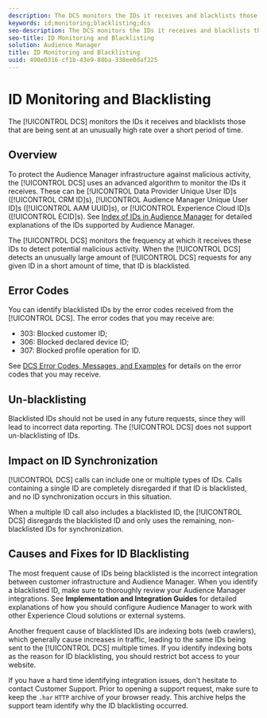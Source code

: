 ```yaml
---
description: The DCS monitors the IDs it receives and blacklists those that are being sent at an unusually high rate over a short period of time.
keywords: id;monitoring;blacklisting;dcs
seo-description: The DCS monitors the IDs it receives and blacklists those that are being sent at an unusually high rate over a short period of time.
seo-title: ID Monitoring and Blacklisting
solution: Audience Manager
title: ID Monitoring and Blacklisting
uuid: 498e0316-cf1b-43e9-88ba-338ee0daf225
---
```


# ID Monitoring and Blacklisting

The [!UICONTROL DCS] monitors the IDs it receives and blacklists those that are being sent at an unusually high rate over a short period of time.

## Overview

To protect the Audience Manager infrastructure against malicious activity, the [!UICONTROL DCS] uses an advanced algorithm to monitor the IDs it receives. These can be [!UICONTROL Data Provider Unique User ID]s ([!UICONTROL CRM ID]s), [!UICONTROL Audience Manager Unique User ID]s ([!UICONTROL AAM UUID]s), or [!UICONTROL Experience Cloud ID]s ([!UICONTROL ECID]s). See [Index of IDs in Audience Manager](../../../reference/ids-in-aam.md) for detailed explanations of the IDs supported by Audience Manager.

The [!UICONTROL DCS] monitors the frequency at which it receives these IDs to detect potential malicious activity. When the [!UICONTROL DCS] detects an unusually large amount of [!UICONTROL DCS] requests for any given ID in a short amount of time, that ID is blacklisted.

## Error Codes

You can identify blacklisted IDs by the error codes received from the [!UICONTROL DCS]. The error codes that you may receive are:

* 303: Blocked customer ID;
* 306: Blocked declared device ID;
* 307: Blocked profile operation for ID.

See [DCS Error Codes, Messages, and Examples](dcs-error-codes.md) for details on the error codes that you may receive.

## Un-blacklisting

Blacklisted IDs should not be used in any future requests, since they will lead to incorrect data reporting. The [!UICONTROL DCS] does not support un-blacklisting of IDs.

## Impact on ID Synchronization

[!UICONTROL DCS] calls can include one or multiple types of IDs. Calls containing a single ID are completely disregarded if that ID is blacklisted, and no ID synchronization occurs in this situation.

When a multiple ID call also includes a blacklisted ID, the [!UICONTROL DCS] disregards the blacklisted ID and only uses the remaining, non-blacklisted IDs for synchronization.

## Causes and Fixes for ID Blacklisting

The most frequent cause of IDs being blacklisted is the incorrect integration between customer infrastructure and Audience Manager. When you identify a blacklisted ID, make sure to thoroughly review your Audience Manager integrations. See **Implementation and Integration Guides** for detailed explanations of how you should configure Audience Manager to work with other Experience Cloud solutions or external systems.

Another frequent cause of blacklisted IDs are indexing bots (web crawlers), which generally cause increases in traffic, leading to the same IDs being sent to the [!UICONTROL DCS] multiple times. If you identify indexing bots as the reason for ID blacklisting, you should restrict bot access to your website.

If you have a hard time identifying integration issues, don't hesitate to contact Customer Support. Prior to opening a support request, make sure to keep the `.har` `HTTP` archive of your browser ready. This archive helps the support team identify why the ID blacklisting occurred.